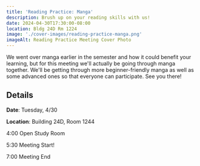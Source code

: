 ```yaml
---
title: 'Reading Practice: Manga'
description: Brush up on your reading skills with us!
date: 2024-04-30T17:30:00-08:00
location: Bldg 24D Rm 1224
image: './cover-images/reading-practice-manga.png'
imageAlt: Reading Practice Meeting Cover Photo
---
```


We went over manga earlier in the semester and how it could benefit your learning, but for this meeting we'll actually be going through manga together. We'll be getting through more beginner-friendly manga as well as some advanced ones so that everyone can participate. See you there!

## Details
**Date**: Tuesday, 4/30

**Location**: Building 24D, Room 1244

4:00    Open Study Room

5:30    Meeting Start!

7:00    Meeting End